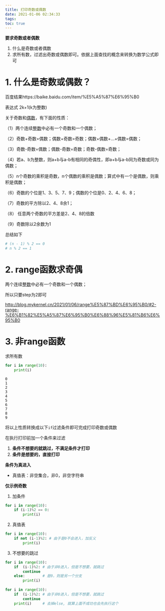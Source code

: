 ```yaml
---
title: 打印奇数或偶数
date: 2021-01-06 02:34:33
tags:
toc: true
---
```




**要求奇数或者偶数**

1. 什么是奇数或者偶数
2. 求所有数，过滤出奇数或偶数即可。依据上面查找的概念来转换为数学公式即可



# 1. 什么是奇数或偶数？

百度结果https://baike.baidu.com/item/%E5%A5%87%E6%95%B0

表达式 2k+1(k为整数)

关于奇数和[偶数](https://baike.baidu.com/item/偶数)，有下面的性质：

（1）两个连续[整数](https://baike.baidu.com/item/整数)中必有一个奇数和一个偶数；

（2）奇数+奇数=偶数；偶数+奇数=奇数；偶数+偶数+...+偶数=偶数；

（3）奇数-奇数=偶数；偶数-奇数=奇数；奇数-偶数=奇数；

（4）若a、b为整数，则a+b与a-b有相同的奇偶性，即a+b与a-b同为奇数或同为偶数；

（5）n个奇数的乘积是奇数，n个偶数的乘积是偶数；算式中有一个是偶数，则乘积是偶数；

（6）奇数的个位是1、3、5、7、9；偶数的个位是0、2、4、6、8；

（7）奇数的平方除以2、4、8余1；

（8） 任意两个奇数的平方差是2、4、8的倍数

（9）奇数除以2余数为1

 

总结如下

```python
# (n - 1) % 2 == 0
# n % 2 == 1
```





# 2. range函数求奇偶

两个连续[整数](https://baike.baidu.com/item/整数)中必有一个奇数和一个偶数；

所以只要step为2即可

http://blog.mykernel.cn/2021/01/06/range%E5%87%BD%E6%95%B0/#2-range-%E6%B1%82%E5%A5%87%E6%95%B0%E6%88%96%E5%81%B6%E6%95%B0

# 3. 非range函数

求所有数

```python
for i in range(10):
    print(i)
```

```
0
1
2
3
4
5
6
7
8
9
```



将以上性质转换成以下`if`过滤条件即可完成打印奇数或偶数



在执行打印前加一个条件来过滤

1. **条件不想要的就跳过，不满足条件才打印**
2. **条件是想要的，直接打印**

**条件为真进入**

- 真值表：非空集合，非0，非空字符串

**仅示例奇数**

1. 加条件

```python
for i in range(10):
    if (i-1)%2 == 0:
        print(i)
```

2. 真值表

```python
for i in range(10):
    if not (i-1)%2: # 由于是0不会进入，加反义
        print(i)
```

3. 不想要的跳过

```python
for i in range(10):
    if  (i-1)%2: # 由于非0进入，但是不想要，就跳过
        continue
    else:        # 是0，则是另一个分支
        print(i)
        
for i in range(10):
    if  (i-1)%2: # 由于非0进入，但是不想要，就跳过
        continue
    print(i)     # 去掉else, 就算上面不成功也会先执行这个
```





